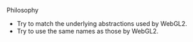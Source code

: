Philosophy

- Try to match the underlying abstractions used by WebGL2.
- Try to use the same names as those by WebGL2.
